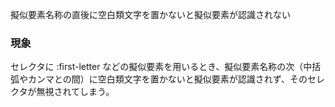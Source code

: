 擬似要素名称の直後に空白類文字を置かないと擬似要素が認識されない

### 現象

セレクタに :first-letter などの擬似要素を用いるとき、擬似要素名称の次（中括弧やカンマとの間）に空白類文字を置かないと擬似要素が認識されず、そのセレクタが無視されてしまう。
